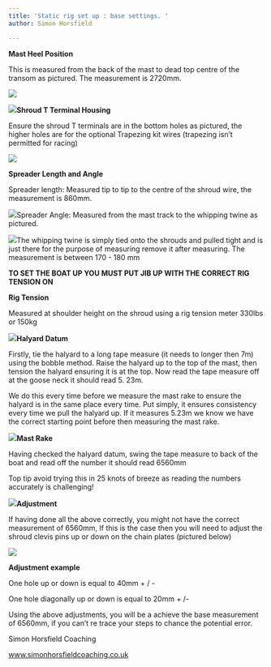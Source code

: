 ```yaml
---
title: 'Static rig set up : base settings. '
author: Simon Horsfield

---
```

**Mast Heel Position**

This is measured from the back of the mast to dead top centre of the transom as pictured. The measurement is 2720mm.

![](/uploads/2021/02/03/1.png)

![](/uploads/2021/02/03/2.jpg)**Shroud T Terminal Housing**

Ensure the shroud T terminals are in the bottom holes as pictured, the higher holes are for the optional Trapezing kit wires (trapezing isn’t permitted for racing)

![](/uploads/2021/02/03/3.jpg)

**Spreader Length and Angle**

Spreader length: Measured tip to tip to the centre of the shroud wire, the measurement is 860mm.

![](/uploads/2021/02/03/4.jpg)Spreader Angle: Measured from the mast track to the whipping twine as pictured.

![](/uploads/2021/02/03/5.jpg)The whipping twine is simply tied onto the shrouds and pulled tight and is just there for the purpose of measuring remove it after measuring. The measurement is between 170 - 180 mm

**TO SET THE BOAT UP YOU MUST PUT JIB UP WITH THE CORRECT RIG TENSION ON**

**Rig Tension**

Measured at shoulder height on the shroud using a rig tension meter 330lbs or 150kg

![](/uploads/2021/02/03/loos-gauge.JPG)**Halyard Datum**

Firstly, tie the halyard to a long tape measure (it needs to longer then 7m) using the bobble method. Raise the halyard up to the top of the mast, then tension the halyard ensuring it is at the top. Now read the tape measure off at the goose neck it should read 5. 23m.

We do this every time before we measure the mast rake to ensure the halyard is in the same place every time. Put simply, it ensures consistency every time we pull the halyard up. If it measures 5.23m we know we have the correct starting point before then measuring the mast rake.

![](/uploads/2021/02/03/7.jpg)**Mast Rake**

Having checked the halyard datum, swing the tape measure to back of the boat and read off the number it should read 6560mm

Top tip avoid trying this in 25 knots of breeze as reading the numbers accurately is challenging!

![](/uploads/2021/02/03/8.jpg)**Adjustment**

If having done all the above correctly, you might not have the correct measurement of 6560mm, If this is the case then you will need to adjust the shroud clevis pins up or down on the chain plates (pictured below)

![](/uploads/2021/02/03/9.jpg)

**Adjustment example**

One hole up or down is equal to 40mm + / -

One hole diagonally up or down is equal to 20mm + /-

Using the above adjustments, you will be a achieve the base measurement of 6560mm, if you can’t re trace your steps to chance the potential error.

Simon Horsfield Coaching

www.simonhorsfieldcoaching.co.uk